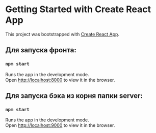 # Getting Started with Create React App

This project was bootstrapped with [Create React App](https://github.com/facebook/create-react-app).

## Для запуска фронта:

### `npm start`

Runs the app in the development mode.\
Open [http://localhost:8000](http://localhost:8000) to view it in the browser.

## Для запуска бэка из корня папки server:

### `npm start`

Runs the app in the development mode.\
Open [http://localhost:9000](http://localhost:9000) to view it in the browser.
